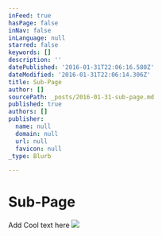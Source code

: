```yaml
---
inFeed: true
hasPage: false
inNav: false
inLanguage: null
starred: false
keywords: []
description: ''
datePublished: '2016-01-31T22:06:16.580Z'
dateModified: '2016-01-31T22:06:14.306Z'
title: Sub-Page
author: []
sourcePath: _posts/2016-01-31-sub-page.md
published: true
authors: []
publisher:
  name: null
  domain: null
  url: null
  favicon: null
_type: Blurb

---
```

# Sub-Page

Add Cool text here
![](https://the-grid-user-content.s3-us-west-2.amazonaws.com/a7d90610-4ace-4f51-9077-b9f259639d9b.jpg)